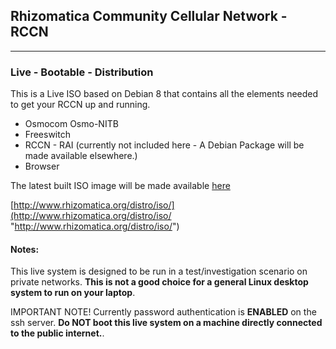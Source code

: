## Rhizomatica Community Cellular Network - RCCN ##

----------


### Live - Bootable - Distribution ###

This is a Live ISO based on Debian 8 that contains all the elements needed to get your RCCN up and running.

* Osmocom Osmo-NITB
* Freeswitch
* RCCN - RAI (currently not included here - A Debian Package will be made available elsewhere.)
* Browser


The latest built ISO image will be made available [here](http://www.rhizomatica.org/distro/rhizobsc-latest.iso)

[http://www.rhizomatica.org/distro/iso/](http://www.rhizomatica.org/distro/iso/ "http://www.rhizomatica.org/distro/iso/")

#### Notes: ####

This live system is designed to be run in a test/investigation scenario on private networks.
**This is not a good choice for a general Linux desktop system to run on your laptop**. 

IMPORTANT NOTE! Currently password authentication is **ENABLED** on the ssh server. 
**Do NOT boot this live system on a machine directly connected to the public internet.**.
